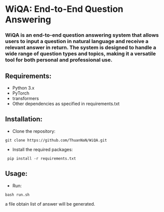 # WiQA: End-to-End Question Answering

### WiQA is an end-to-end question answering system that allows users to input a question in natural language and receive a relevant answer in return. The system is designed to handle a wide range of question types and topics, making it a versatile tool for both personal and professional use.

## Requirements:
- Python 3.x
- PyTorch
- transformers
- Other dependencies as specified in requirements.txt

## Installation:
- Clone the repository: 
```
git clone https://github.com/ThuanNaN/WiQA.git
```
- Install the required packages:
```
 pip install -r requirements.txt
 ```
 
 ## Usage:
 - Run:
 ```
 bash run.sh
 ```
 a file obtain list of answer will be generated.
